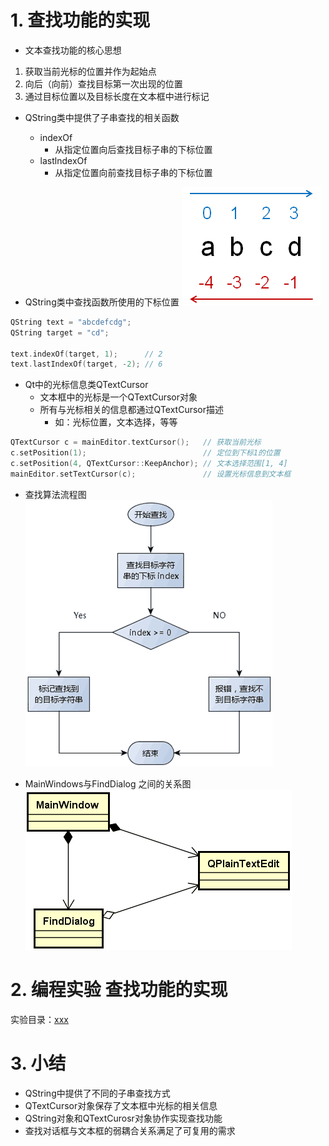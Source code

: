 # 1. 查找功能的实现
- 文本查找功能的核心思想
1. 获取当前光标的位置并作为起始点
2. 向后（向前）查找目标第一次出现的位置
3. 通过目标位置以及目标长度在文本框中进行标记

- QString类中提供了子串查找的相关函数
    - indexOf
        - 从指定位置向后查找目标子串的下标位置
    - lastlndexOf
        - 从指定位置向前查找目标子串的下标位置

- QString类中查找函数所使用的下标位置
![](vx_images/046_1.png)

```c
QString text = "abcdefcdg";
QString target = "cd";

text.indexOf(target, 1);      // 2
text.lastIndexOf(target, -2); // 6
```

- Qt中的光标信息类QTextCursor
    - 文本框中的光标是一个QTextCursor对象
    - 所有与光标相关的信息都通过QTextCursor描述
        - 如：光标位置，文本选择，等等

```c
QTextCursor c = mainEditor.textCursor();   // 获取当前光标
c.setPosition(1);                          // 定位到下标1的位置
c.setPosition(4, QTextCursor::KeepAnchor); // 文本选择范围[1, 4]
mainEditor.setTextCursor(c);               // 设置光标信息到文本框
```

- 查找算法流程图
![](vx_images/046_2.png)

- MainWindows与FindDialog 之间的关系图
![](vx_images/046_3.png)

# 2. 编程实验 查找功能的实现
实验目录：[xxx](vx_attachments\xxx)

# 3. 小结
- QString中提供了不同的子串查找方式
- QTextCursor对象保存了文本框中光标的相关信息
- QString对象和QTextCurosr对象协作实现查找功能
- 查找对话框与文本框的弱耦合关系满足了可复用的需求
